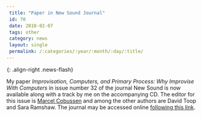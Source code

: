 ```yaml
---
 title: "Paper in New Sound Journal"
 id: 70
 date: 2010-02-07
 tags: other
 category: news
 layout: single
 permalink: /:categories/:year/:month/:day/:title/
---
```

![image-right](/assets/images/spacer.gif){: .align-right .news-flash}

My paper <em>Improvisation, Computers, and Primary Process: Why Improvise With Computers</em> in issue number 32 of the journal New Sound is now available along with a track by me on the accompanying CD. The editor for this issue is <a href="http://www.cobussen.com/">Marcel Cobussen</a> and among the other authors are David Toop and Sara Ramshaw. The journal may be accessed online <a href="http://www.newsound.org.rs/eng/content.php?clanak_casopis_broj=32">following this link</a>.

